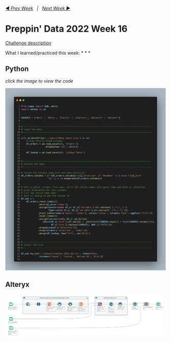 <h6><a href="..\preppin-data-2022-15\README.md">◀  Prev Week</a>&nbsp;&nbsp;&nbsp;|&nbsp;&nbsp;&nbsp;<a href="..\preppin-data-2022-17\README.md">Next Week  ▶</a></h6>

# Preppin' Data 2022 Week 16

[Challenge description](https://preppindata.blogspot.com/)

What I learned/practiced this week:
*
*
*

## Python
<p align="left"><i>click the image to view the code</i></p>
<a href="preppin-data-2022-16.py">
<img src="img-python-code-2022-16.png?raw=true" alt="Python code">
</a>

## Alteryx
<a href="preppin-data-2022-16.yxzp">
<img src="img-alteryx-2022-16.png?raw=true" alt="Alteryx workflow">
</a>
